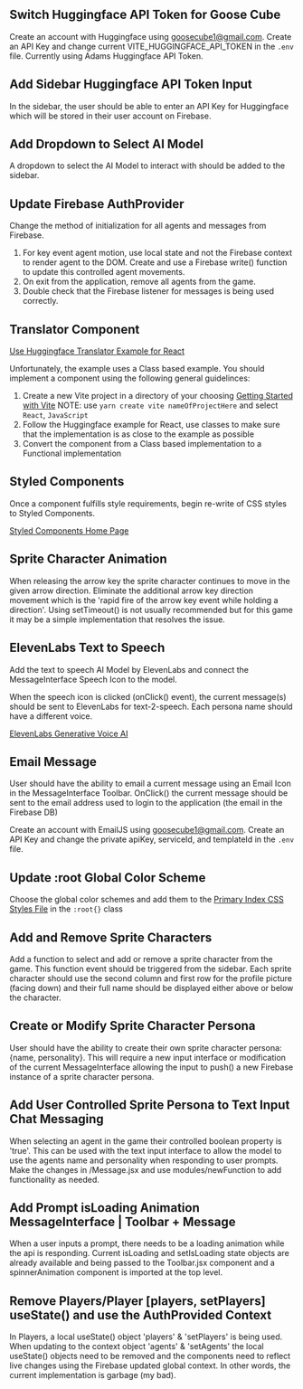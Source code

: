 ## Switch Huggingface API Token for Goose Cube

Create an account with Huggingface using goosecube1@gmail.com. Create an API Key and change current VITE_HUGGINGFACE_API_TOKEN in the `.env` file. Currently using Adams Huggingface API Token.

## Add Sidebar Huggingface API Token Input

In the sidebar, the user should be able to enter an API Key for Huggingface which will be stored in their user account on Firebase.

## Add Dropdown to Select AI Model

A dropdown to select the AI Model to interact with should be added to the sidebar.

## Update Firebase AuthProvider

Change the method of initialization for all agents and messages from Firebase.

1. For key event agent motion, use local state and not the Firebase context to render agent to the DOM. Create and use a Firebase write() function to update this controlled agent movements.
2. On exit from the application, remove all agents from the game.
3. Double check that the Firebase listener for messages is being used correctly.

## Translator Component

[Use Huggingface Translator Example for React](https://huggingface.co/docs/transformers.js/tutorials/react)

Unfortunately, the example uses a Class based example. You should implement a component using the following general guidelinces:

1. Create a new Vite project in a directory of your choosing [Getting Started with Vite](https://vitejs.dev/guide/) NOTE: use `yarn create vite nameOfProjectHere` and select `React`, `JavaScript`
2. Follow the Huggingface example for React, use classes to make sure that the implementation is as close to the example as possible
3. Convert the component from a Class based implementation to a Functional implementation

## Styled Components

Once a component fulfills style requirements, begin re-write of CSS styles to Styled Components.

[Styled Components Home Page](https://styled-components.com/)

## Sprite Character Animation

When releasing the arrow key the sprite character continues to move in the given arrow direction. Eliminate the additional arrow key direction movement which is the 'rapid fire of the arrow key event while holding a direction'. Using setTimeout() is not usually recommended but for this game it may be a simple implementation that resolves the issue.

## ElevenLabs Text to Speech

Add the text to speech AI Model by ElevenLabs and connect the MessageInterface Speech Icon to the model.

When the speech icon is clicked (onClick() event), the current message(s) should be sent to ElevenLabs for text-2-speech. Each persona name should have a different voice.

[ElevenLabs Generative Voice AI](https://elevenlabs.io/)

## Email Message

User should have the ability to email a current message using an Email Icon in the MessageInterface Toolbar. OnClick() the current message should be sent to the email address used to login to the application (the email in the Firebase DB)

Create an account with EmailJS using goosecube1@gmail.com. Create an API Key and change the private apiKey, serviceId, and templateId in the `.env` file.

## Update :root Global Color Scheme

Choose the global color schemes and add them to the [Primary Index CSS Styles File](./src/index.css) in the `:root{}` class

## Add and Remove Sprite Characters

Add a function to select and add or remove a sprite character from the game. This function event should be triggered from the sidebar. Each sprite character should use the second column and first row for the profile picture (facing down) and their full name should be displayed either above or below the character.

## Create or Modify Sprite Character Persona

User should have the ability to create their own sprite character persona: {name, personality}. This will require a new input interface or modification of the current MessageInterface allowing the input to push() a new Firebase instance of a sprite character persona.

## Add User Controlled Sprite Persona to Text Input Chat Messaging

When selecting an agent in the game their controlled boolean property is 'true'. This can be used with the text input interface to allow the model to use the agents name and personality when responding to user prompts. Make the changes in /Message.jsx and use modules/newFunction to add functionality as needed.

## Add Prompt isLoading Animation MessageInterface | Toolbar + Message

When a user inputs a prompt, there needs to be a loading animation while the api is responding. Current isLoading and setIsLoading state objects are already available and being passed to the Toolbar.jsx component and a spinnerAnimation component is imported at the top level.

## Remove Players/Player [players, setPlayers] useState() and use the AuthProvided Context

In Players, a local useState() object 'players' & 'setPlayers' is being used. When updating to the context object 'agents' & 'setAgents' the local useState() objects need to be removed and the components need to reflect live changes using the Firebase updated global context. In other words, the current implementation is garbage (my bad).
